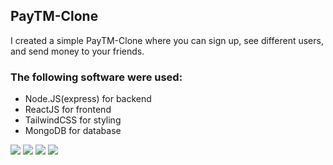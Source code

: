 ## PayTM-Clone
I created a simple PayTM-Clone where you can sign up, see different users, and send money to your friends.
### The following software were used:
<ul>
  <li>Node.JS(express) for backend</li>
  <li>ReactJS for frontend</li>
  <li>TailwindCSS for styling</li>
  <li>MongoDB for database</li>
</ul>



<img src="https://github.com/Ben-0728/PayTM-Clone/assets/156505137/0cec93e3-e424-474a-ac2c-42bbd1876772">


<img src="https://github.com/Ben-0728/PayTM-Clone/assets/156505137/9cdc3b24-df7e-4df3-bb95-f61ff2b23ca2">



<img src="https://github.com/Ben-0728/PayTM-Clone/assets/156505137/9227e107-d541-4268-96ff-e3b993ff0a04">



<img src="https://github.com/Ben-0728/PayTM-Clone/assets/156505137/1aa04a1b-60fa-40c2-a085-c25a248ecd96">



